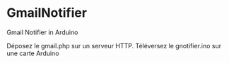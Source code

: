 GmailNotifier
=============

Gmail Notifier in Arduino

Déposez le gmail.php sur un serveur HTTP.
Téléversez le gnotifier.ino sur une carte Arduino
